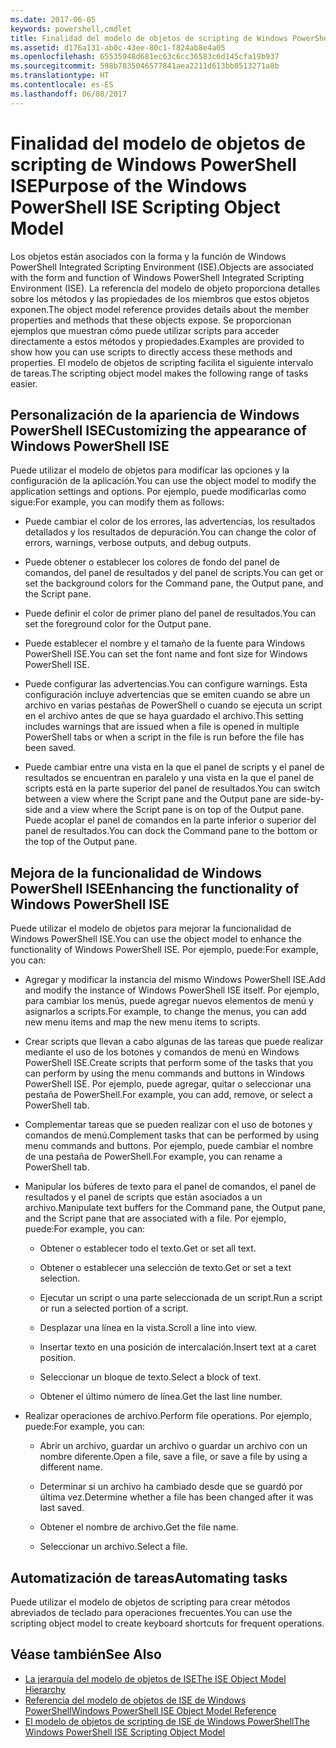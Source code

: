 ```yaml
---
ms.date: 2017-06-05
keywords: powershell,cmdlet
title: Finalidad del modelo de objetos de scripting de Windows PowerShell ISE
ms.assetid: d176a131-ab0c-43ee-80c1-f824ab8e4a05
ms.openlocfilehash: 65535948d681ec63c6cc36583c6d145cfa19b937
ms.sourcegitcommit: 598b7835046577841aea2211d613bb8513271a8b
ms.translationtype: HT
ms.contentlocale: es-ES
ms.lasthandoff: 06/08/2017
---
```

# <a name="purpose-of-the-windows-powershell-ise-scripting-object-model"></a><span data-ttu-id="fba4d-103">Finalidad del modelo de objetos de scripting de Windows PowerShell ISE</span><span class="sxs-lookup"><span data-stu-id="fba4d-103">Purpose of the Windows PowerShell ISE Scripting Object Model</span></span>
  <span data-ttu-id="fba4d-104">Los objetos están asociados con la forma y la función de Windows PowerShell Integrated Scripting Environment (ISE).</span><span class="sxs-lookup"><span data-stu-id="fba4d-104">Objects are associated with the form and function of Windows PowerShell Integrated Scripting Environment (ISE).</span></span> <span data-ttu-id="fba4d-105">La referencia del modelo de objeto proporciona detalles sobre los métodos y las propiedades de los miembros que estos objetos exponen.</span><span class="sxs-lookup"><span data-stu-id="fba4d-105">The object model reference provides details about the member properties and methods that these objects expose.</span></span> <span data-ttu-id="fba4d-106">Se proporcionan ejemplos que muestran cómo puede utilizar scripts para acceder directamente a estos métodos y propiedades.</span><span class="sxs-lookup"><span data-stu-id="fba4d-106">Examples are provided to show how you can use scripts to directly access these methods and properties.</span></span> <span data-ttu-id="fba4d-107">El modelo de objetos de scripting facilita el siguiente intervalo de tareas.</span><span class="sxs-lookup"><span data-stu-id="fba4d-107">The scripting object model makes the following range of tasks easier.</span></span>

## <a name="customizing-the-appearance-of-windows-powershell-ise"></a><span data-ttu-id="fba4d-108">Personalización de la apariencia de Windows PowerShell ISE</span><span class="sxs-lookup"><span data-stu-id="fba4d-108">Customizing the appearance of Windows PowerShell ISE</span></span>
 <span data-ttu-id="fba4d-109">Puede utilizar el modelo de objetos para modificar las opciones y la configuración de la aplicación.</span><span class="sxs-lookup"><span data-stu-id="fba4d-109">You can use the object model to modify the application settings and options.</span></span> <span data-ttu-id="fba4d-110">Por ejemplo, puede modificarlas como sigue:</span><span class="sxs-lookup"><span data-stu-id="fba4d-110">For example, you can modify them as follows:</span></span>

-   <span data-ttu-id="fba4d-111">Puede cambiar el color de los errores, las advertencias, los resultados detallados y los resultados de depuración.</span><span class="sxs-lookup"><span data-stu-id="fba4d-111">You can change the color of errors, warnings, verbose outputs, and debug outputs.</span></span>

-   <span data-ttu-id="fba4d-112">Puede obtener o establecer los colores de fondo del panel de comandos, del panel de resultados y del panel de scripts.</span><span class="sxs-lookup"><span data-stu-id="fba4d-112">You can get or set the background colors for the Command pane, the Output pane, and the Script pane.</span></span>

-   <span data-ttu-id="fba4d-113">Puede definir el color de primer plano del panel de resultados.</span><span class="sxs-lookup"><span data-stu-id="fba4d-113">You can set the foreground color for the Output pane.</span></span>

-   <span data-ttu-id="fba4d-114">Puede establecer el nombre y el tamaño de la fuente para Windows PowerShell ISE.</span><span class="sxs-lookup"><span data-stu-id="fba4d-114">You can set the font name and font size for Windows PowerShell ISE.</span></span>

-   <span data-ttu-id="fba4d-115">Puede configurar las advertencias.</span><span class="sxs-lookup"><span data-stu-id="fba4d-115">You can configure warnings.</span></span> <span data-ttu-id="fba4d-116">Esta configuración incluye advertencias que se emiten cuando se abre un archivo en varias pestañas de PowerShell o cuando se ejecuta un script en el archivo antes de que se haya guardado el archivo.</span><span class="sxs-lookup"><span data-stu-id="fba4d-116">This setting includes warnings that are issued when a file is opened in multiple PowerShell tabs or when a script in the file is run before the file has been saved.</span></span>

-   <span data-ttu-id="fba4d-117">Puede cambiar entre una vista en la que el panel de scripts y el panel de resultados se encuentran en paralelo y una vista en la que el panel de scripts está en la parte superior del panel de resultados.</span><span class="sxs-lookup"><span data-stu-id="fba4d-117">You can switch between a view where the Script pane and the Output pane are side-by-side and a view where the Script pane is on top of the Output pane.</span></span> <span data-ttu-id="fba4d-118">Puede acoplar el panel de comandos en la parte inferior o superior del panel de resultados.</span><span class="sxs-lookup"><span data-stu-id="fba4d-118">You can dock the Command pane to the bottom or the top of the Output pane.</span></span>

## <a name="enhancing-the-functionality-of-windows-powershell-ise"></a><span data-ttu-id="fba4d-119">Mejora de la funcionalidad de Windows PowerShell ISE</span><span class="sxs-lookup"><span data-stu-id="fba4d-119">Enhancing the functionality of Windows PowerShell ISE</span></span>
 <span data-ttu-id="fba4d-120">Puede utilizar el modelo de objetos para mejorar la funcionalidad de Windows PowerShell ISE.</span><span class="sxs-lookup"><span data-stu-id="fba4d-120">You can use the object model to enhance the functionality of Windows PowerShell ISE.</span></span> <span data-ttu-id="fba4d-121">Por ejemplo, puede:</span><span class="sxs-lookup"><span data-stu-id="fba4d-121">For example, you can:</span></span>

-   <span data-ttu-id="fba4d-122">Agregar y modificar la instancia del mismo Windows PowerShell ISE.</span><span class="sxs-lookup"><span data-stu-id="fba4d-122">Add and modify the instance of Windows PowerShell ISE itself.</span></span> <span data-ttu-id="fba4d-123">Por ejemplo, para cambiar los menús, puede agregar nuevos elementos de menú y asignarlos a scripts.</span><span class="sxs-lookup"><span data-stu-id="fba4d-123">For example, to change the menus, you can add new menu items and map the new menu items to scripts.</span></span>

-   <span data-ttu-id="fba4d-124">Crear scripts que llevan a cabo algunas de las tareas que puede realizar mediante el uso de los botones y comandos de menú en Windows PowerShell ISE.</span><span class="sxs-lookup"><span data-stu-id="fba4d-124">Create scripts that perform some of the tasks that you can perform by using the menu commands and buttons in Windows PowerShell ISE.</span></span> <span data-ttu-id="fba4d-125">Por ejemplo, puede agregar, quitar o seleccionar una pestaña de PowerShell.</span><span class="sxs-lookup"><span data-stu-id="fba4d-125">For example, you can add, remove, or select a PowerShell tab.</span></span>

-   <span data-ttu-id="fba4d-126">Complementar tareas que se pueden realizar con el uso de botones y comandos de menú.</span><span class="sxs-lookup"><span data-stu-id="fba4d-126">Complement tasks that can be performed by using menu commands and buttons.</span></span> <span data-ttu-id="fba4d-127">Por ejemplo, puede cambiar el nombre de una pestaña de PowerShell.</span><span class="sxs-lookup"><span data-stu-id="fba4d-127">For example, you can rename a PowerShell tab.</span></span>

-   <span data-ttu-id="fba4d-128">Manipular los búferes de texto para el panel de comandos, el panel de resultados y el panel de scripts que están asociados a un archivo.</span><span class="sxs-lookup"><span data-stu-id="fba4d-128">Manipulate text buffers for the Command pane, the Output pane, and the Script pane that are associated with a file.</span></span> <span data-ttu-id="fba4d-129">Por ejemplo, puede:</span><span class="sxs-lookup"><span data-stu-id="fba4d-129">For example, you can:</span></span>

    -   <span data-ttu-id="fba4d-130">Obtener o establecer todo el texto.</span><span class="sxs-lookup"><span data-stu-id="fba4d-130">Get or set all text.</span></span>

    -   <span data-ttu-id="fba4d-131">Obtener o establecer una selección de texto.</span><span class="sxs-lookup"><span data-stu-id="fba4d-131">Get or set a text selection.</span></span>

    -   <span data-ttu-id="fba4d-132">Ejecutar un script o una parte seleccionada de un script.</span><span class="sxs-lookup"><span data-stu-id="fba4d-132">Run a script or run a selected portion of a script.</span></span>

    -   <span data-ttu-id="fba4d-133">Desplazar una línea en la vista.</span><span class="sxs-lookup"><span data-stu-id="fba4d-133">Scroll a line into view.</span></span>

    -   <span data-ttu-id="fba4d-134">Insertar texto en una posición de intercalación.</span><span class="sxs-lookup"><span data-stu-id="fba4d-134">Insert text at a caret position.</span></span>

    -   <span data-ttu-id="fba4d-135">Seleccionar un bloque de texto.</span><span class="sxs-lookup"><span data-stu-id="fba4d-135">Select a block of text.</span></span>

    -   <span data-ttu-id="fba4d-136">Obtener el último número de línea.</span><span class="sxs-lookup"><span data-stu-id="fba4d-136">Get the last line number.</span></span>

-   <span data-ttu-id="fba4d-137">Realizar operaciones de archivo.</span><span class="sxs-lookup"><span data-stu-id="fba4d-137">Perform file operations.</span></span> <span data-ttu-id="fba4d-138">Por ejemplo, puede:</span><span class="sxs-lookup"><span data-stu-id="fba4d-138">For example, you can:</span></span>

    -   <span data-ttu-id="fba4d-139">Abrir un archivo, guardar un archivo o guardar un archivo con un nombre diferente.</span><span class="sxs-lookup"><span data-stu-id="fba4d-139">Open a file, save a file, or save a file by using a different name.</span></span>

    -   <span data-ttu-id="fba4d-140">Determinar si un archivo ha cambiado desde que se guardó por última vez.</span><span class="sxs-lookup"><span data-stu-id="fba4d-140">Determine whether a file has been changed after it was last saved.</span></span>

    -   <span data-ttu-id="fba4d-141">Obtener el nombre de archivo.</span><span class="sxs-lookup"><span data-stu-id="fba4d-141">Get the file name.</span></span>

    -   <span data-ttu-id="fba4d-142">Seleccionar un archivo.</span><span class="sxs-lookup"><span data-stu-id="fba4d-142">Select a file.</span></span>

## <a name="automating-tasks"></a><span data-ttu-id="fba4d-143">Automatización de tareas</span><span class="sxs-lookup"><span data-stu-id="fba4d-143">Automating tasks</span></span>
 <span data-ttu-id="fba4d-144">Puede utilizar el modelo de objetos de scripting para crear métodos abreviados de teclado para operaciones frecuentes.</span><span class="sxs-lookup"><span data-stu-id="fba4d-144">You can use the scripting object model to create keyboard shortcuts for frequent operations.</span></span>

## <a name="see-also"></a><span data-ttu-id="fba4d-145">Véase también</span><span class="sxs-lookup"><span data-stu-id="fba4d-145">See Also</span></span>
- [<span data-ttu-id="fba4d-146">La jerarquía del modelo de objetos de ISE</span><span class="sxs-lookup"><span data-stu-id="fba4d-146">The ISE Object Model Hierarchy</span></span>](The-ISE-Object-Model-Hierarchy.md) 
- [<span data-ttu-id="fba4d-147">Referencia del modelo de objetos de ISE de Windows PowerShell</span><span class="sxs-lookup"><span data-stu-id="fba4d-147">Windows PowerShell ISE Object Model Reference</span></span>](Windows-PowerShell-ISE-Object-Model-Reference.md) 
- [<span data-ttu-id="fba4d-148">El modelo de objetos de scripting de ISE de Windows PowerShell</span><span class="sxs-lookup"><span data-stu-id="fba4d-148">The Windows PowerShell ISE Scripting Object Model</span></span>](The-Windows-PowerShell-ISE-Scripting-Object-Model.md)

  
